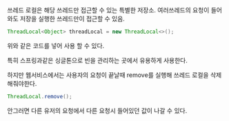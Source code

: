 쓰레드 로컬은 해당 쓰레드만 접근할 수 있는 특별한 저장소.
여러쓰레드의 요청이 들어와도 저장을 실행한 쓰레드만이 접근할 수 있음.

```java
ThreadLocal<Object> threadLocal = new ThreadLocal<>();
```
위와 같은 코드를 넣어 사용 할 수 있다.

특히 스프링과같은 싱글톤으로 빈을 관리하는 곳에서 유용하게 사용한다.

하지만 웹서비스에서는 사용자의 요청이 끝날때 remove를 실행해 쓰레드 로컬을 삭제해줘야한다.

```java
ThreadLocal.remove();
```

안그러면 다른 유저의 요청에서 다른 요청시 들어있던 값이 나갈 수 있다.
